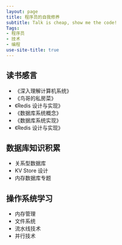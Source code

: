 ```yaml
---
layout: page
title: 程序员的自我修养
subtitle: Talk is cheap, show me the code!
Tags:
- 程序员
- 技术
- 编程
use-site-title: true
---
```


## 读书感言
- 《深入理解计算机系统》
- 《鸟哥的私房菜》
- 《Redis 设计与实现》
- 《数据库系统概念》
- 《数据库系统实现》
- 《Redis 设计与实现》

## 数据库知识积累
- 关系型数据库
- KV Store 设计
- 内存数据库专题

## 操作系统学习
- 内存管理
- 文件系统
- 流水线技术
- 并行技术
